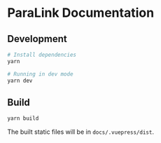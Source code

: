 # ParaLink Documentation

## Development

```bash
# Install dependencies
yarn

# Running in dev mode
yarn dev
```

## Build

```bash
yarn build
```

The built static files will be in `docs/.vuepress/dist`.
